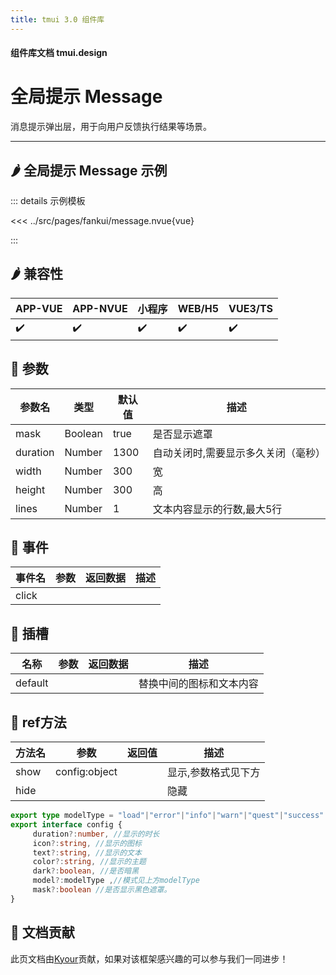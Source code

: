 ```yaml
---
title: tmui 3.0 组件库
---
```


<script setup>
import webview from '../components/mobileWebview.vue'
</script>

#### 组件库文档 tmui.design

# 全局提示 Message
消息提示弹出层，用于向用户反馈执行结果等场景。

---

## :hot_pepper: 全局提示 Message 示例

<webview url="https://tmui.design/h5/#/pages/fankui/message"></webview>

::: details 示例模板

<<< ../src/pages/fankui/message.nvue{vue}

:::

## :hot_pepper: 兼容性

| APP-VUE            | APP-NVUE           | 小程序                | WEB/H5             | VUE3/TS            |
|--------------------|--------------------|--------------------|--------------------|--------------------|
| :heavy_check_mark: | :heavy_check_mark: | :heavy_check_mark: | :heavy_check_mark: | :heavy_check_mark: |

## :seedling: 参数

| 参数名      | 类型      | 默认值  | 描述                 |
|----------|---------|------|--------------------|
| mask     | Boolean | true | 是否显示遮罩             |
| duration | Number  | 1300 | 自动关闭时,需要显示多久关闭（毫秒） |
| width | Number  | 300 | 宽 |
| height | Number  | 300 | 高 |
| lines    | Number  | 1      | 文本内容显示的行数,最大5行                  |

## :rose: 事件
| 事件名   | 参数  | 返回数据 | 描述  |
|-------|-----|------|-----|
| click |     |      |     |

## :rose: 插槽
| 名称   | 参数  | 返回数据 | 描述  |
|-------|-----|------|-----|
| default |     |      |  替换中间的图标和文本内容   |

## :green_salad: ref方法
| 方法名   | 参数  | 返回值 | 描述  |
|-------|-----|-----|-----|
| show  |  config:object   |     | 显示,参数格式见下方  |
| hide |     |     | 隐藏  |

```ts
export type modelType = "load"|"error"|"info"|"warn"|"quest"|"success"|"disabled"|"wait"
export interface config {
	 duration?:number, //显示的时长
	 icon?:string, //显示的图标
	 text?:string, //显示的文本
	 color?:string, //显示的主题
	 dark?:boolean, //是否暗黑
	 model?:modelType ,//模式见上方modelType
	 mask?:boolean //是否显示黑色遮罩。
}

```

## :couplekiss: 文档贡献
此页文档由[Kyour](https://github.com/kyour-cn)贡献，如果对该框架感兴趣的可以参与我们一同进步！
